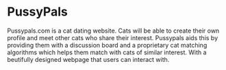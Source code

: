 # PussyPals
Pussypals.com is a cat dating website. Cats will be able to create their own profile and meet other cats who share their interest. Pussypals aids this by providing them with a discussion board and a proprietary cat matching algorithms which helps them match with cats of similar interest. With a beutifully designed webpage that users can interact with.

